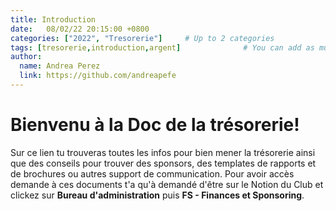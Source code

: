```yaml
---
title: Introduction
date:   08/02/22 20:15:00 +0800
categories: ["2022", "Tresorerie"]     # Up to 2 categories
tags: [tresorerie,introduction,argent]              # You can add as much tags as you wish (but dont abuse)
author:
  name: Andrea Perez
  link: https://github.com/andreapefe
---
```


# Bienvenu à la Doc de la trésorerie!
Sur ce lien tu trouveras toutes les infos pour bien mener la trésorerie ainsi que des conseils pour trouver des sponsors, des templates de rapports et de brochures ou autres support de communication. Pour avoir accès demande à ces documents t'a qu'à demandé d'être sur le Notion du Club et clickez sur **Bureau d'administration** puis **FS - Finances et Sponsoring**. 

